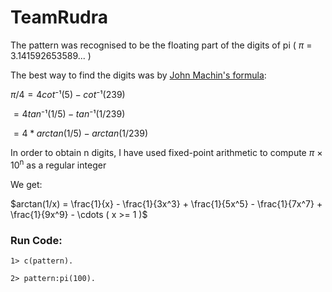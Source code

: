 # TeamRudra

The pattern was recognised to be the floating part of the digits of pi ( $\pi$ = 3.141592653589... )

The best way to find the digits was by [John Machin's formula](https://www.craig-wood.com/nick/articles/pi-machin/):
    
   $π/4 = 4cot⁻¹(5) - cot⁻¹(239)$
   
   $= 4tan⁻¹(1/5) - tan⁻¹(1/239)$
    
   $= 4 * arctan(1/5) - arctan(1/239)$
    
In order to obtain n digits, I have used fixed-point arithmetic to compute $\pi$ × 10<sup>n</sup> as a regular integer

We get:

  $arctan(1/x) = \frac{1}{x} - \frac{1}{3x^3} + \frac{1}{5x^5} - \frac{1}{7x^7} + \frac{1}{9x^9} - \cdots ( x >= 1 )$
  
  
  
  ### Run Code:
  
    1> c(pattern).
  
    2> pattern:pi(100).
